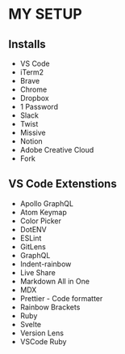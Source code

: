 # MY SETUP

## Installs
- VS Code
- iTerm2
- Brave
- Chrome
- Dropbox
- 1 Password
- Slack
- Twist
- Missive
- Notion
- Adobe Creative Cloud
- Fork


## VS Code Extenstions
- Apollo GraphQL
- Atom Keymap
- Color Picker
- DotENV
- ESLint
- GitLens
- GraphQL
- Indent-rainbow
- Live Share
- Markdown All in One
- MDX
- Prettier - Code formatter
- Rainbow Brackets
- Ruby
- Svelte
- Version Lens
- VSCode Ruby